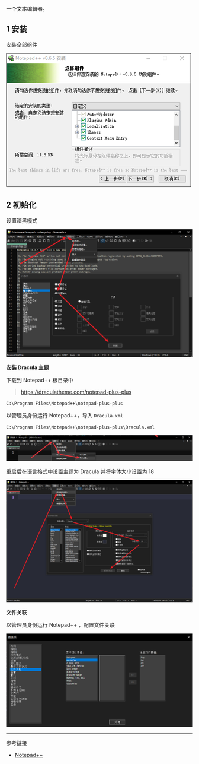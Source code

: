 一个文本编辑器。

## 1 安装

安装全部组件

![安装全部组件](./../../../../../../images/Notepad++/%E5%AE%89%E8%A3%85%E5%85%A8%E9%83%A8%E7%BB%84%E4%BB%B6.png)

## 2 初始化

设置暗黑模式

![设置暗黑模式](./../../../../../../images/Notepad++/%E8%AE%BE%E7%BD%AE%E6%9A%97%E9%BB%91%E6%A8%A1%E5%BC%8F.png)

**安装 Dracula 主题**

下载到 Notepad++ 根目录中

> https://draculatheme.com/notepad-plus-plus

```
C:\Program Files\Notepad++\notepad-plus-plus
```

以管理员身份运行 Notepad++，导入 `Dracula.xml`

```
C:\Program Files\Notepad++\notepad-plus-plus\Dracula.xml
```

![以管理员身份运行 Notepad++，导入 `Dracula.xml`](./../../../../../../images/Notepad++/%E4%BB%A5%E7%AE%A1%E7%90%86%E5%91%98%E8%BA%AB%E4%BB%BD%E8%BF%90%E8%A1%8C%20Notepad++%EF%BC%8C%E5%AF%BC%E5%85%A5%20%60Dracula.xml%60.png)

重启后在语言格式中设置主题为 Dracula 并将字体大小设置为 18

![重启后在语言格式中设置主题为 Dracula 并将字体大小设置为 18](./../../../../../../images/Notepad++/%E9%87%8D%E5%90%AF%E5%90%8E%E5%9C%A8%E8%AF%AD%E8%A8%80%E6%A0%BC%E5%BC%8F%E4%B8%AD%E8%AE%BE%E7%BD%AE%E4%B8%BB%E9%A2%98%E4%B8%BA%20Dracula%20%E5%B9%B6%E5%B0%86%E5%AD%97%E4%BD%93%E5%A4%A7%E5%B0%8F%E8%AE%BE%E7%BD%AE%E4%B8%BA%2018.png)

**文件关联**

以管理员身份运行 Notepad++ ，配置文件关联

![以管理员身份运行 Notepad++ ，配置文件关联](./../../../../../../images/Notepad++/%E4%BB%A5%E7%AE%A1%E7%90%86%E5%91%98%E8%BA%AB%E4%BB%BD%E8%BF%90%E8%A1%8C%20Notepad++%20%EF%BC%8C%E9%85%8D%E7%BD%AE%E6%96%87%E4%BB%B6%E5%85%B3%E8%81%94.png)

---

参考链接

- [Notepad++](https://github.com/notepad-plus-plus/notepad-plus-plus)